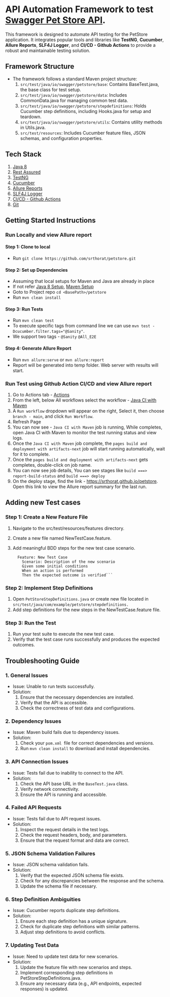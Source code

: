 # API Automation Framework to test [Swagger Pet Store API](https://petstore.swagger.io/).
This framework is designed to automate API testing for the PetStore application. It integrates popular tools and libraries like **TestNG**, **Cucumber**, **Allure Reports**, **SLF4J Logger**, and **CI/CD - Github Actions**  to provide a robust and maintainable testing solution.
## Framework Structure
* The framework follows a standard Maven project structure:
  1. `src/test/java/io/swagger/petstore/base`: Contains BaseTest.java, the base class for test setup. 
  2. `src/test/java/io/swagger/petstore/data`: Includes CommonData.java for managing common test data. 
  3. `src/test/java/io/swagger/petstore/stepdefinitions`: Holds Cucumber step definitions, including Hooks.java for setup and teardown. 
  4. `src/test/java/io/swagger/petstore/utils`: Contains utility methods in Utils.java. 
  5. `src/test/resources`: Includes Cucumber feature files, JSON schemas, and configuration properties.
  
## Tech Stack
1. [Java 8](https://www.oracle.com/java/technologies/java8.html)
2. [Rest Assured](https://rest-assured.io/)
3. [TestNG](https://testng.org/)
4. [Cucumber](https://cucumber.io/)
5. [Allure Reports](https://allurereport.org/)
6. [SLF4J Logger](https://www.slf4j.org/)
7. [CI/CD - Github Actions](https://docs.github.com/en/actions)
8. [Git](https://git-scm.com/)

## Getting Started Instructions
### Run Locally and view Allure report
#### Step 1: Clone to local
* Run `git clone https://github.com/srthorat/petstore.git` 

#### Step 2: Set up Dependencies 
* Assuming that local setups for Maven and Java are already in place
* If not refer [Java 8 Setup](https://docs.oracle.com/javase/8/docs/technotes/guides/install/install_overview.html), [Maven Setup](https://www.baeldung.com/install-maven-on-windows-linux-mac)
* Goto to Project repo `cd <BasePath>/petstore`
* Run `mvn clean install`

#### Step 3: Run Tests
* Run `mvn clean test`
* To execute specific tags from command line we can use `mvn test -Dcucumber.filter.tags="@Sanity"`.
* We support two tags - `@Sanity` `@All_E2E`

#### Step 4: Generate Allure Report
* Run `mvn allure:serve` or `mvn allure:report`
* Report will be generated into temp folder. Web server with results will start.

### Run Test using Github Action CI/CD and view Allure report
1. Go to Actions tab - [Actions](https://github.com/srthorat/petstore/actions)
2. From the left, below All workflows select the workflow - [Java CI with Maven](https://github.com/srthorat/petstore/actions/workflows/petstore-ci.yml)
3. A `Run workflow` dropdown will appear on the right, Select it, then choose `branch - main`, and click `Run Workflow`. 
4. Refresh Page 
5. You can now see - `Java CI with Maven` job is running, While completes, open Java CI with Maven to monitor the test 
running status and view logs. 
6. Once the `Java CI with Maven` job complete, the `pages build and deployment with artifacts-next` job will start 
running automatically, wait for it to complete. 
7. Once the `pages build and deployment with artifacts-next` gets completes, double-click on job name. 
8. You can now see job details, You can see stages like `build ===> report-build-status` and `build ===> deploy`
9. On the deploy stage, find the link - https://srthorat.github.io/petstore. Open this link to view the Allure report 
summary for the last run.

## Adding new Test cases
### Step 1: Create a New Feature File
1. Navigate to the src/test/resources/features directory.
2. Create a new file named NewTestCase.feature.
3. Add meaningful BDD steps for the new test case scenario.

   ```Example NewTestCase.feature:
     Feature: New Test Case 
       Scenario: Description of the new scenario 
       Given some initial conditions
       When an action is performed
       Then the expected outcome is verified```
   
### Step 2: Implement Step Definitions
1. Open `PetStoreStepDefinitions.java` or create new file located in `src/test/java/com/example/petstore/stepdefinitions.`
2. Add step definitions for the new steps in the NewTestCase.feature file.

### Step 3: Run the Test
1. Run your test suite to execute the new test case.
2. Verify that the test case runs successfully and produces the expected outcomes.

## Troubleshooting Guide
### 1. General Issues
* Issue: Unable to run tests successfully.
* Solution:
  1. Ensure that the necessary dependencies are installed.
  2. Verify that the API is accessible.
  3. Check the correctness of test data and configurations.
### 2. Dependency Issues
* Issue: Maven build fails due to dependency issues.
* Solution:
  1. Check your `pom.xml `file for correct dependencies and versions.
  2. Run `mvn clean install` to download and install dependencies.
### 3. API Connection Issues
* Issue: Tests fail due to inability to connect to the API. 
* Solution:
  1. Check the API base URL in the `BaseTest.java` class.
  2. Verify network connectivity.
  3. Ensure the API is running and accessible.
### 4. Failed API Requests
* Issue: Tests fail due to API request issues.
* Solution:
  1. Inspect the request details in the test logs. 
  2. Check the request headers, body, and parameters. 
  3. Ensure that the request format and data are correct.
### 5. JSON Schema Validation Failures
* Issue: JSON schema validation fails. 
* Solution:
  1. Verify that the expected JSON schema file exists. 
  2. Check for any discrepancies between the response and the schema. 
  3. Update the schema file if necessary.
### 6. Step Definition Ambiguities
* Issue: Cucumber reports duplicate step definitions. 
* Solution:
  1. Ensure each step definition has a unique signature. 
  2. Check for duplicate step definitions with similar patterns. 
  3. Adjust step definitions to avoid conflicts.
### 7. Updating Test Data
* Issue: Need to update test data for new scenarios. 
* Solution:
  1. Update the feature file with new scenarios and steps.
  2. Implement corresponding step definitions in PetStoreStepDefinitions.java. 
  3. Ensure any necessary data (e.g., API endpoints, expected responses) is updated.
